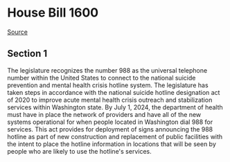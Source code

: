 # House Bill 1600

[Source](http://lawfilesext.leg.wa.gov/biennium/2021-22/Xml/Bills/House%20Bills/1600.xml)
## Section 1
The legislature recognizes the number 988 as the universal telephone number within the United States to connect to the national suicide prevention and mental health crisis hotline system. The legislature has taken steps in accordance with the national suicide hotline designation act of 2020 to improve acute mental health crisis outreach and stabilization services within Washington state. By July 1, 2024, the department of health must have in place the network of providers and have all of the new systems operational for when people located in Washington dial 988 for services.
This act provides for deployment of signs announcing the 988 hotline as part of new construction and replacement of public facilities with the intent to place the hotline information in locations that will be seen by people who are likely to use the hotline's services.
